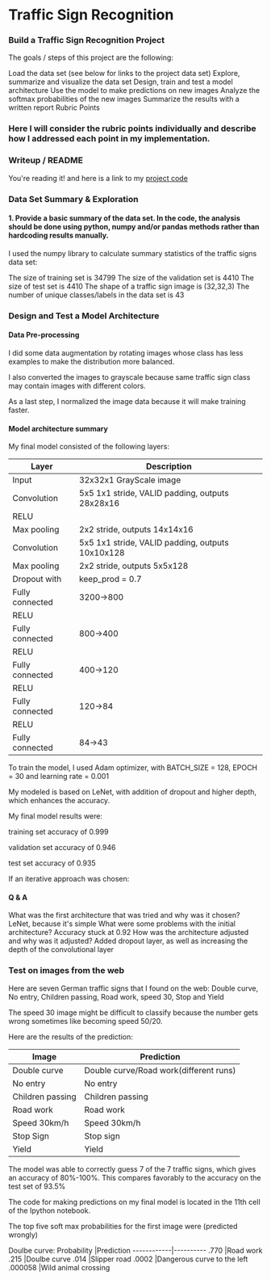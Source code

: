 # Traffic Sign Recognition

### Build a Traffic Sign Recognition Project

The goals / steps of this project are the following:

Load the data set (see below for links to the project data set)
Explore, summarize and visualize the data set
Design, train and test a model architecture
Use the model to make predictions on new images
Analyze the softmax probabilities of the new images
Summarize the results with a written report
Rubric Points

### Here I will consider the rubric points individually and describe how I addressed each point in my implementation.

### Writeup / README

You're reading it! and here is a link to my [project code](https://github.com/entrepreneur1987/CarND-Traffic-Sign-Classifier-Project/blob/master/Traffic_Sign_Classifier.ipynb)

### Data Set Summary & Exploration

#### 1. Provide a basic summary of the data set. In the code, the analysis should be done using python, numpy and/or pandas methods rather than hardcoding results manually.

I used the numpy library to calculate summary statistics of the traffic signs data set:

The size of training set is 34799
The size of the validation set is 4410
The size of test set is 4410
The shape of a traffic sign image is (32,32,3)
The number of unique classes/labels in the data set is 43

### Design and Test a Model Architecture

#### Data Pre-processing
I did some data augmentation by rotating images whose class has less examples to make the distribution more balanced.

I also converted the images to grayscale because same traffic sign class may contain images with different colors.

As a last step, I normalized the image data because it will make training faster.

#### Model architecture summary
My final model consisted of the following layers:

Layer   | Description
--- | ---
Input   |32x32x1 GrayScale image
Convolution |5x5 1x1 stride, VALID padding, outputs 28x28x16
RELU |   
Max pooling |2x2 stride, outputs 14x14x16
Convolution |5x5 1x1 stride, VALID padding, outputs 10x10x128
Max pooling |2x2 stride, outputs 5x5x128
Dropout with |keep_prod = 0.7
Fully connected |3200->800
RELU|
Fully connected |800->400
RELU|
Fully connected |400->120
RELU|
Fully connected |120->84
RELU|
Fully connected |84->43

To train the model, I used Adam optimizer, with BATCH_SIZE = 128, EPOCH = 30 and learning rate = 0.001

My modeled is based on LeNet, with addition of dropout and higher depth, which enhances the accuracy.

My final model results were:

training set accuracy of 0.999

validation set accuracy of 0.946

test set accuracy of 0.935

If an iterative approach was chosen:

#### Q & A
What was the first architecture that was tried and why was it chosen? LeNet, because it's simple
What were some problems with the initial architecture? Accuracy stuck at 0.92
How was the architecture adjusted and why was it adjusted? Added dropout layer, as well as increasing the depth of the convolutional layer

### Test on images from the web
Here are seven German traffic signs that I found on the web: 
Double curve, No entry, Children passing, Road work, speed 30, Stop and Yield

The speed 30 image might be difficult to classify because the number gets wrong sometimes like becoming speed 50/20.

Here are the results of the prediction:

Image |   Prediction
--- | ---
Double curve |Double curve/Road work(different runs)
No entry |No entry
Children passing |Children passing
Road work |Road work
Speed 30km/h |Speed 30km/h
Stop Sign |Stop sign
Yield   |Yield

The model was able to correctly guess 7 of the 7 traffic signs, which gives an accuracy of 80%-100%. This compares favorably to the accuracy on the test set of 93.5%



The code for making predictions on my final model is located in the 11th cell of the Ipython notebook.

The top five soft max probabilities for the first image were (predicted wrongly)

Doulbe curve:
Probability |Prediction
------------|----------
.770        |Road work 
.215        |Doulbe curve 
.014        |Slipper road 
.0002       |Dangerous curve to the left 
.000058     |Wild animal crossing 


